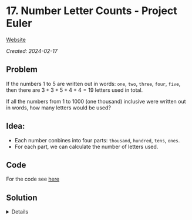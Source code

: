 # 17. Number Letter Counts - Project Euler

[Website](https://projecteuler.net/problem=17)

_Created: 2024-02-17_

## Problem

If the numbers $1$ to $5$ are written out in words: `one`, `two`, `three`, `four`, `five`, then there are $3 + 3 + 5 + 4 + 4 = 19$ letters used in total.

If all the numbers from $1$ to $1000$ (one thousand) inclusive were written out in words, how many letters would be used?

## Idea:
- Each number conbines into four parts: `thousand`, `hundred`, `tens`, `ones`.
- For each part, we can calculate the number of letters used.

## Code
For the code see [here](https://github.com/slow-connect/project-euler/blob/main/017%20Number%20Letter%20Counts/main.py)

## Solution
<details>
21124
</details>
